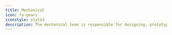 ```yaml
---
title: Mechanical
icon: fa-gears
iconstyle: style3
description: The mechanical team is responsible for designing, prototyping and manufacturing of complete vehicle consisting of frame, waterproof hull, torpedoes etc.
---
```

